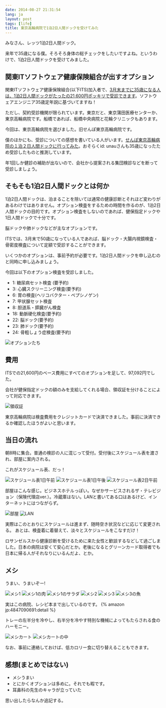 ```yaml
---
date: 2014-08-27 21:31:54
lang: ja
layout: post
tags: [life]
title: 東京高輪病院で1泊2日人間ドックを受けてみた
---
```

みなさん、レッツ1泊2日人間ドック。

来年で35歳になる僕。そろそろ身体の総チェックをしたいですよね。というわけで、1泊2日人間ドックを受けてみました。

## 関東ITソフトウェア健康保険組合が出すオプション

関東ITソフトウェア健康保険組合(以下ITS)加入者で、[3月末までに35歳になる人は、1泊2日人間ドックがたったの21,600円ポッキリで受診できます](http://www.its-kenpo.or.jp/kanri/keiyaku/nshubetsu.html)。ソフトウェアエンジニア35歳定年説に基づいてますね！

ただし、契約受診機関が限られています。東京だと、東京蒲田医療センターか、東京高輪病院です。船橋であれば、船橋中央病院と花輪クリニックもあります。

今回は、東京高輪病院を選びました。旧せんぽ東京高輪病院です。

僕のほかにも、受診についての感想を書いている人がいます。[せんぽ東京高輪病院の１泊２日人間ドックに行ってみた](http://d.hatena.ne.jp/unau/20080907/1220782724)。おそらくid: unauさんも35歳になったため受診したものと推測しています。

年1回しか健診の補助が出ないので、会社から提案される集団検診などを断って受診しましょう。

## そもそも1泊2日人間ドックとは何か

1泊2日人間ドックは、泊まることを除いては通常の健康診断とそれほど変わりがあるわけではありません。オプション検査をするための時間を作るのが、1泊2日人間ドックの目的です。オプション検査をしないのであれば、健保指定ドックや1日人間ドックで十分です。

脳ドックや肺ドックなどが主なオプションです。

ITSでは、3月末で50歳になっている人であれば、脳ドック・大腸内視鏡検査・骨密度検査について定額で受診することができます。

いくつかのオプションは、事前予約が必要です。1泊2日人間ドックを申し込むのと同時に申し込みましょう。

今回は以下のオプション検査を受診しました。

- 1: 糖尿病セット検査 (要予約)
- 3: 心臓スクリーニング検査(要予約)
- 6: 胃の検査(ヘリコバクター・ペプシノゲン)
- 7: 甲状腺セット検査
- 8: 胆道系・膵臓がん検査
- 18: 動脈硬化検査(要予約)
- 22: 脳ドック(要予約)
- 23: 肺ドック(要予約)
- 24: 骨粗しょう症検査(要予約)

![オプションたち](/assets/images/entry/2014-08-27/options.jpg)

## 費用

ITSでの21,600円のベース費用にすべてのオプションを足して、97,092円でした。

会社が健保指定ドックの額のみを支給してくれる場合、領収証を分けることによって対応できます。

![領収証](/assets/images/entry/2014-08-27/receipt.jpg)

東京高輪病院は検査費用をクレジットカードで決済できました。事前に決済できるか確認したほうがよいと思います。

## 当日の流れ

朝8時に集合。普通の検診の人に混じって受付。受付後にスケジュール表を渡され、部屋に案内される。

これがスケジュール表、だっ！

![スケジュール表1日午前](/assets/images/entry/2014-08-27/schedule-1am.jpg)
![スケジュール表1日午後](/assets/images/entry/2014-08-27/schedule-1pm.jpg)
![スケジュール表2日午前](/assets/images/entry/2014-08-27/schedule-2am.jpg)

部屋はこんな感じ。ビジネスホテルっぽい。なぜかサービスされるザ・テレビジョン（保険代理店ver.）。冷蔵庫はない。LANと書いてある口はあるけど、インターネットにはつながらず。

![部屋](/assets/images/entry/2014-08-27/room.jpg)
![LAN](/assets/images/entry/2014-08-27/lan.jpg)

実際はこのとおりにスケジュールは進まず、随時空き状況などに応じて変更される。
あとは、検査着に着替えて、淡々とスケジュールをこなすだけ！

ロサンゼルスから健康診断を受けるために来た女性と歓談するなどして過ごしました。日本の病院は安くて安心だとか。老後になるとグリーンカード取得者でも日本に帰る人がそれなりにいるんだよ、とか。

## メシ

うまい、うまいぞー!

![メシ1](/assets/images/entry/2014-08-27/meshi1.jpg)
![メシ1の肉](/assets/images/entry/2014-08-27/meshi1-meat.jpg)
![メシ1のサラダ](/assets/images/entry/2014-08-27/meshi1-salad.jpg)
![メシ2](/assets/images/entry/2014-08-27/meshi2.jpg)
![メシ3](/assets/images/entry/2014-08-27/meshi3.jpg)
![メシ3の魚](/assets/images/entry/2014-08-27/meshi3-fish.jpg)

実はこの病院、レシピ本まで出しているのです。
{% amazon jp:4847090691:detail %}

トレーの左半分を冷やし、右半分を冷やす特別な機械によってもたらされる食のハーモニー。

![メシカート](/assets/images/entry/2014-08-27/cart.jpg)
![メシカートの中](/assets/images/entry/2014-08-27/inside-cart.jpg)

なお、事前に連絡しておけば、低カロリー食に切り替えることもできます。

## 感想(まとめではない)

- メシうまい
- とにかくオプションは多めに。それでも暇です。
- 耳鼻科の先生のキャラが立っていた

思い出したらなんか追記する。
